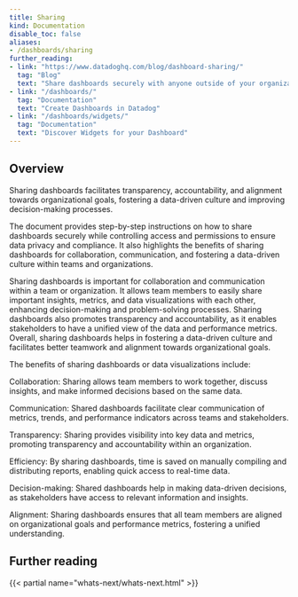 ```yaml
---
title: Sharing
kind: Documentation
disable_toc: false
aliases:
- /dashboards/sharing
further_reading:
- link: "https://www.datadoghq.com/blog/dashboard-sharing/"
  tag: "Blog"
  text: "Share dashboards securely with anyone outside of your organization"
- link: "/dashboards/"
  tag: "Documentation"
  text: "Create Dashboards in Datadog"
- link: "/dashboards/widgets/"
  tag: "Documentation"
  text: "Discover Widgets for your Dashboard"
---
```


## Overview

Sharing dashboards facilitates transparency, accountability, and alignment towards organizational goals, fostering a data-driven culture and improving decision-making processes.

The document provides step-by-step instructions on how to share dashboards securely while controlling access and permissions to ensure data privacy and compliance. It also highlights the benefits of sharing dashboards for collaboration, communication, and fostering a data-driven culture within teams and organizations.



Sharing dashboards is important for collaboration and communication within a team or organization. It allows team members to easily share important insights, metrics, and data visualizations with each other, enhancing decision-making and problem-solving processes. Sharing dashboards also promotes transparency and accountability, as it enables stakeholders to have a unified view of the data and performance metrics. Overall, sharing dashboards helps in fostering a data-driven culture and facilitates better teamwork and alignment towards organizational goals.

The benefits of sharing dashboards or data visualizations include:

Collaboration: Sharing allows team members to work together, discuss insights, and make informed decisions based on the same data.

Communication: Shared dashboards facilitate clear communication of metrics, trends, and performance indicators across teams and stakeholders.

Transparency: Sharing provides visibility into key data and metrics, promoting transparency and accountability within an organization.

Efficiency: By sharing dashboards, time is saved on manually compiling and distributing reports, enabling quick access to real-time data.

Decision-making: Shared dashboards help in making data-driven decisions, as stakeholders have access to relevant information and insights.

Alignment: Sharing dashboards ensures that all team members are aligned on organizational goals and performance metrics, fostering a unified understanding.


## Further reading

{{< partial name="whats-next/whats-next.html" >}}